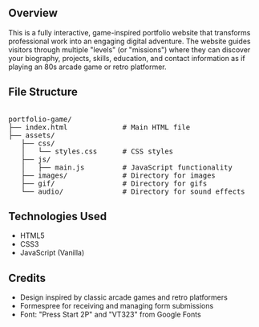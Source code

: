 ## Overview

This is a fully interactive, game-inspired portfolio website that transforms professional work into an engaging digital adventure. The website guides visitors through multiple "levels" (or "missions") where they can discover your biography, projects, skills, education, and contact information as if playing an 80s arcade game or retro platformer.


## File Structure

<pre> 
portfolio-game/
├── index.html             # Main HTML file
├── assets/
   ├── css/
   │   └── styles.css      # CSS styles
   ├── js/
   │   ├── main.js         # JavaScript functionality
   ├── images/             # Directory for images
   ├── gif/                # Directory for gifs
   └── audio/              # Directory for sound effects 
</pre>

## Technologies Used

- HTML5
- CSS3
- JavaScript (Vanilla)

## Credits

- Design inspired by classic arcade games and retro platformers
- Formespree for receiving and managing form submissions
- Font: "Press Start 2P" and "VT323" from Google Fonts
